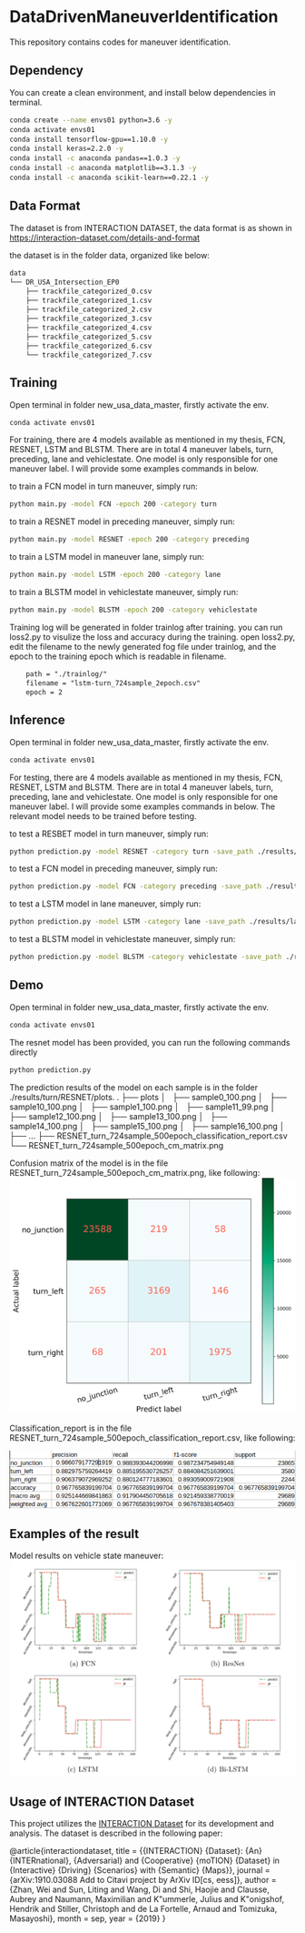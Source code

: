 # DataDrivenManeuverIdentification
This repository contains codes for maneuver identification.

## Dependency
You can create a clean environment, and install below dependencies in terminal.

```sh
conda create --name envs01 python=3.6 -y
conda activate envs01
conda install tensorflow-gpu==1.10.0 -y
conda install keras=2.2.0 -y
conda install -c anaconda pandas==1.0.3 -y
conda install -c anaconda matplotlib==3.1.3 -y
conda install -c anaconda scikit-learn==0.22.1 -y
```

## Data Format
The dataset is from INTERACTION DATASET, the data format is as shown in https://interaction-dataset.com/details-and-format

the dataset is in the folder data, organized like below:
```
data
└── DR_USA_Intersection_EP0
    ├── trackfile_categorized_0.csv
    ├── trackfile_categorized_1.csv
    ├── trackfile_categorized_2.csv
    ├── trackfile_categorized_3.csv
    ├── trackfile_categorized_4.csv
    ├── trackfile_categorized_5.csv
    ├── trackfile_categorized_6.csv
    └── trackfile_categorized_7.csv
```

## Training
Open terminal in folder new_usa_data_master, firstly activate the env.
```sh
conda activate envs01
```
For training, there are 4 models available as mentioned in my thesis, FCN, RESNET, LSTM and BLSTM. There are in total 4 maneuver labels, turn, preceding, lane and vehiclestate.
One model is only responsible for one maneuver label. I will provide some examples commands in below.

to train a FCN model in turn maneuver, simply run:
```sh
python main.py -model FCN -epoch 200 -category turn
```

to train a RESNET model in preceding maneuver, simply run:
```sh
python main.py -model RESNET -epoch 200 -category preceding
```

to train a LSTM model in maneuver lane, simply run:
```sh
python main.py -model LSTM -epoch 200 -category lane
```

to train a BLSTM model in vehiclestate maneuver, simply run:
```sh
python main.py -model BLSTM -epoch 200 -category vehiclestate
```

Training log will be generated in folder trainlog after training.
you can run loss2.py to visulize the loss and accuracy during the training.
open loss2.py, edit the filename to the newly generated fog file under trainlog, and the epoch to the training epoch which is readable in filename.
```
    path = "./trainlog/"
    filename = "lstm-turn_724sample_2epoch.csv"
    epoch = 2
```

## Inference
Open terminal in folder new_usa_data_master, firstly activate the env.
```sh
conda activate envs01
```
For testing, there are 4 models available as mentioned in my thesis, FCN, RESNET, LSTM and BLSTM. There are in total 4 maneuver labels, turn, preceding, lane and vehiclestate.
One model is only responsible for one maneuver label. I will provide some examples commands in below. The relevant model needs to be trained before testing.

to test a RESBET model in turn maneuver, simply run:
```sh
python prediction.py -model RESNET -category turn -save_path ./results/turn/RESNET -model_path ./weights/ -model_name RESNET_turn_724sample_500epoch.h5
```

to test a FCN model in preceding maneuver, simply run:
```sh
python prediction.py -model FCN -category preceding -save_path ./results/preceding/FCN -model_path ./weights/ -model_name path_to_the_trained_model.h5
```

to test a LSTM model in lane maneuver, simply run:
```sh
python prediction.py -model LSTM -category lane -save_path ./results/lane/LSTM -model_path ./weights/ -model_name path_to_the_trained_model.h5
```

to test a BLSTM model in vehiclestate maneuver, simply run:
```sh
python prediction.py -model BLSTM -category vehiclestate -save_path ./results/vehiclestate/BLSTM -model_path ./weights/ -model_name path_to_the_trained_model.h5
```

## Demo
Open terminal in folder new_usa_data_master, firstly activate the env.
```sh
conda activate envs01
```

The resnet model has been provided, you can run the following commands directly
```sh
python prediction.py
```
The prediction results of the model on each sample is in the folder ./results/turn/RESNET/plots.
.
├── plots
│   ├── sample0_100.png
│   ├── sample10_100.png
│   ├── sample1_100.png
│   ├── sample11_99.png
│   ├── sample12_100.png
│   ├── sample13_100.png
│   ├── sample14_100.png
│   ├── sample15_100.png
│   ├── sample16_100.png
│   ├── ...
├── RESNET_turn_724sample_500epoch_classification_report.csv
└── RESNET_turn_724sample_500epoch_cm_matrix.png

Confusion matrix of the model is in the file  RESNET_turn_724sample_500epoch_cm_matrix.png, like following:
![20200830_134044_20](assets/20200830_134044_20.png)

Classification_report is in the file
RESNET_turn_724sample_500epoch_classification_report.csv, like following:

![20200830_134348_20](assets/20200830_134348_20.png)

## Examples of the result
Model results on vehicle state maneuver:
![20200830_112211_77](assets/20200830_112211_77.png)

## Usage of INTERACTION Dataset

This project utilizes the [INTERACTION Dataset](https://interaction-dataset.com/) for its development and analysis. The dataset is described in the following paper:

@article{interactiondataset,
  title = {{INTERACTION} {Dataset}: {An} {INTERnational}, {Adversarial} and {Cooperative} {moTION} {Dataset} in {Interactive} {Driving} {Scenarios} with {Semantic} {Maps}},
  journal = {arXiv:1910.03088 Add to Citavi project by ArXiv ID[cs, eess]},
  author = {Zhan, Wei and Sun, Liting and Wang, Di and Shi, Haojie and Clausse, Aubrey and Naumann, Maximilian and K\"ummerle, Julius and K\"onigshof, Hendrik and Stiller, Christoph and de La Fortelle, Arnaud and Tomizuka, Masayoshi},
  month = sep,
  year = {2019}
}


